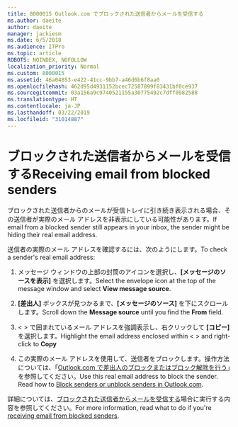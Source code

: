 ```yaml
---
title: 8000015 Outlook.com でブロックされた送信者からメールを受信する
ms.author: daeite
author: daeite
manager: jackiesm
ms.date: 6/5/2018
ms.audience: ITPro
ms.topic: article
ROBOTS: NOINDEX, NOFOLLOW
localization_priority: Normal
ms.custom: 8000015
ms.assetid: 46a04853-e422-41cc-9bb7-a46d6b6f8aa0
ms.openlocfilehash: 462d95d4931152bcec72587899f83431bf0ce937
ms.sourcegitcommit: 03a156a9c9740521155a30775492c7dff0982588
ms.translationtype: HT
ms.contentlocale: ja-JP
ms.lasthandoff: 03/22/2019
ms.locfileid: "31014887"
---
```

# <a name="receiving-email-from-blocked-senders"></a><span data-ttu-id="e14c6-102">ブロックされた送信者からメールを受信する</span><span class="sxs-lookup"><span data-stu-id="e14c6-102">Receiving email from blocked senders</span></span>

<span data-ttu-id="e14c6-103">ブロックされた送信者からのメールが受信トレイに引き続き表示される場合、その送信者が実際のメール アドレスを非表示にしている可能性があります。</span><span class="sxs-lookup"><span data-stu-id="e14c6-103">If email from a blocked sender still appears in your inbox, the sender might be hiding their real email address.</span></span>
  
<span data-ttu-id="e14c6-104">送信者の実際のメール アドレスを確認するには、次のようにします。</span><span class="sxs-lookup"><span data-stu-id="e14c6-104">To check a sender's real email address:</span></span>
  
1. <span data-ttu-id="e14c6-105">メッセージ ウィンドウの上部の封筒のアイコンを選択し、**[メッセージのソースを表示]** を選択します。</span><span class="sxs-lookup"><span data-stu-id="e14c6-105">Select the envelope icon at the top of the message window and select **View message source**.</span></span>
    
2. <span data-ttu-id="e14c6-106">**[差出人]** ボックスが見つかるまで、**[メッセージのソース]** を下にスクロールします。</span><span class="sxs-lookup"><span data-stu-id="e14c6-106">Scroll down the **Message source** until you find the **From** field.</span></span> 
    
3. <span data-ttu-id="e14c6-107">\< \> で囲まれているメール アドレスを強調表示し、右クリックして **[コピー]** を選択します。</span><span class="sxs-lookup"><span data-stu-id="e14c6-107">Highlight the email address enclosed within \< \> and right-click to **Copy**</span></span>
    
4. <span data-ttu-id="e14c6-p101">この実際のメール アドレスを使用して、送信者をブロックします。操作方法については、「[Outlook.com で差出人のブロックまたはブロック解除を行う](https://support.office.com/article/afba1c94-77bb-4f50-8b85-057cf52f4d5e.aspx)」を参照してください。</span><span class="sxs-lookup"><span data-stu-id="e14c6-p101">Use this real email address to block the sender. Read how to [Block senders or unblock senders in Outlook.com](https://support.office.com/article/afba1c94-77bb-4f50-8b85-057cf52f4d5e.aspx).</span></span>
    
<span data-ttu-id="e14c6-110">詳細については、[ブロックされた送信者からメールを受信する](https://go.microsoft.com/fwlink/p/?linkid=2002011&amp;clcid=0x409)場合に実行する内容を参照してください。</span><span class="sxs-lookup"><span data-stu-id="e14c6-110">For more information, read what to do if you're [receiving email from blocked senders](https://go.microsoft.com/fwlink/p/?linkid=2002011&amp;clcid=0x409).</span></span>
  

